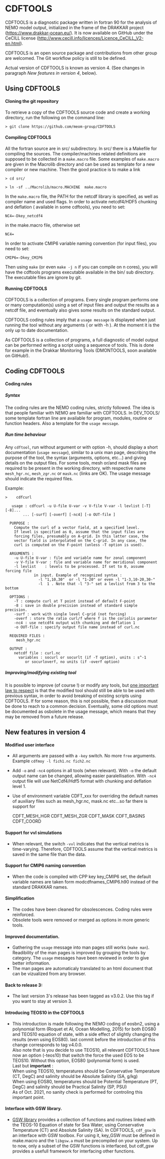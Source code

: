 # CDFTOOLS
  CDFTOOLS is a diagnostic package written in fortran 90 for the analysis of NEMO model output, initialized in  the frame of the DRAKKAR project (<https://www.drakkar-ocean.eu/>). It is now available on GitHub under the CeCILL license (<http://www.cecill.info/licences/Licence_CeCILL_V2-en.html>).

  CDFTOOLS is an open source package and contributions from other group are welcomed. The Git workflow policy is still to be defined.

  Actual version of CDFTOOLS is known as version 4. (See changes in paragraph *New features in version 4*, below).

## Using CDFTOOLS

#### Cloning the git repository
To retrieve a copy of the CDFTOOLS source code and create a working directory, run the following on the command line: 

```> git clone https://github.com/meom-group/CDFTOOLS ```

#### Compiling CDFTOOLS
All the fortran source are in src/ subdirectory. In src/ there is a Makefile for compiling the sources. The compiler/machines related definitions are supposed to be collected in a `make.macro` file. Some examples of `make.macro` are given in the Macrolib directory and can be used as template for a new compiler or new machine. Then the good practice is to make a link 

```> cd src/```

```> ln -sf ../Macrolib/macro.MACHINE  make.macro```

In the `make.macro` file, the PATH for the netcdf library is specified, as well as compiler name and used flags.  In order to activate netcdf4/HDF5 chunking and deflation ( available in some cdftools), you need to set: 

```NC4=-Dkey_netcdf4 ```

in the make.macro file, otherwise set

```NC4= ```

In order to activate CMIP6 variable naming convention (for input files), you need to set:

```CMIP6=-Dkey_CMIP6 ```

Then using `make` (or even `make -j n` if you can compile on n cores), you will have the cdftools programs executable available in the bin/ sub directory. The executable files are ignore by git.


#### Running CDFTOOLS
CDFTOOLS is a collection of programs. Every single program performs one or many computation(s) using a set of input files and output the results as a netcdf file, and eventually also gives some results on the standard output. 

CDFTOOLS coding rules imply that a `usage message` is displayed when just running the tool without any arguments ( or with -h ). At the moment it is the only up to date documentation. 

As CDFTOOLS is a collection of programs, a full diagnostic of model output can be performed writing a script using a sequence of tools. This is done for example in the Drakkar Monitoring Tools (DMONTOOLS, soon available on GitHub!).

## Coding CDFTOOLS
#### Coding rules
##### Syntax
The coding rules are the NEMO coding rules, strictly followed. The idea is that people familiar with NEMO are familiar with CDFTOOLS. In DEV_TOOLS/ some template fortran line are available for program, modules, routine or function headers. Also a template for the `usage message`.
##### Run time behaviour
Any `cdftool`, run without argument or with option -h, should display a short documentation (`usage message`), similar to a unix man page, describing the purpose of the tool, the syntax (arguments,  options, etc...) and giving details on the output files. For some tools, mesh or/and mask files are required to be present in the working directory, with respective name `mesh_hgr.nc`, `mesh_zgr.nc` or `mask.nc` (links are OK). The usage message should indicate the required files.

Example:


```>    cdfcurl```

       usage : cdfcurl -u U-file U-var -v V-file V-var -l levlist [-T] [-8]...
            ... [-surf] [-overf] [-nc4] [-o OUT-file ]
       
      PURPOSE :
        Compute the curl of a vector field, at a specified level.
        If level is specified as 0, assume that the input files are
        forcing files, presumably on A-grid. In this latter case, the
        vector field is interpolated on the C-grid. In any case, the
        curl is computed on the F-point (unless -T option is used).
       
      ARGUMENTS :
        -u U-file U-var : file and variable name for zonal component
        -v V-file V-var : file and variable name for meridional component
        -l levlist    : levels to be processed. If set to 0, assume forcing file
                 in input. Example of recognized syntax :
                   -l "1,10,30"  or -l "1-20" or even -l "1-3,10-20,30-"
                   -l  1 . Note that -l "3-" set a levlist from 3 to the bottom
                   
      OPTIONS :
        -T : compute curl at T point instead of default F-point
        -8 : save in double precision instead of standard simple precision.
        -surf : work with single level C-grid (not forcing)
        -overf : store the ratio curl/f where f is the coriolis parameter
        -nc4 : use netcdf4 output with chunking and deflation 1
        -o OUT-file : specify output file name instead of curl.nc
       
      REQUIRED FILES :
         mesh_hgr.nc
       
      OUTPUT : 
        netcdf file : curl.nc
          variables : socurl or socurlt (if -T option), units : s^-1
             or socurloverf, no units (if -overf option)

##### Improving/modifying existing tool
 It is possible to improve (of course !) or modify any tools, but <u>one important law to respect</u> is that the modified tool should still be able to be used with previous syntax, in order to avoid breaking of existing scripts using CDFTOOLS. If for some reason, this is not possible, then a discussion must be done to reach to a common decision. Eventually, some old options must be documented as osbolete in the usage message, which means that they may be removed from a future release. 

## New features in version 4
#### Modified user interface
 * All arguments are passed with a `-key` switch. No more `free` arguments. Example `cdfmoy -l fich1.nc fich2.nc`
 * Add `-o` and `-nc4` options in all tools (when relevant). With `-o` the default output name can be changed, allowing easier paralellisation. With `-nc4` output file will use NetCdf4/Hdf5 format with chunking and deflation level 1.
 * Use of environment variable CDFT_xxx for overriding  the default names of auxiliary files such as mesh_hgr.nc, mask.nc etc...so far there is support for 

   CDFT_MESH_HGR
   CDFT_MESH_ZGR
   CDFT_MASK
   CDFT_BASINS
   CDFT_COORD

#### Support for vvl simulations
 * When relevant, the switch `-vvl` indicates that the vertical metrics is time-varying. Therefore, CDFTOOLS assume that the vertical metrics is saved in the same file than the data.

#### Support for CMIP6 naming convention
 * When the code is compiled with CPP key key_CMIP6 set, the default variable names are taken form modcdfnames_CMIP6.h90 instead of the standard DRAKKAR names.

#### Simplification
 * The codes have been cleaned for obsolescences. Coding rules were reinforced.
 * Obsolete tools were removed or merged as options in more generic tools. 

#### Improved documentation.
 * Gathering the `usage` message into man pages still works (`make man`). Readibility of the man pages is improved by grouping the tools by category. The `usage` messages have been reviewed in order to give better information.
 * The man pages are automaticaly translated to an html document that can be vizualized from any browser.

#### Back to release 3:
 * The last version 3's release has been tagged as v3.0.2. Use this tag if you want to stay at version 3.

#### Introducing TEOS10 in the CDFTOOLS
 * This introduction is made following the NEMO coding of eosbn2, using a polynomial form (Roquet et Al, Ocean Modelling, 2015) for both 
EOS80 and TEOS10 equation of state, with a side effect of slightly changing the results (even using EOS80). 
last commit before the introduction of this change corresponds to tag v4.0.0.   
Also note that is you decide to use TEOS10, all relevant CDFTOOLS have now an option (-teos10) that switch the 
force the used EOS to be TEOS10.  Without this option, EOS80 (polynomial form) is used.  
Last but **important** :    
When using TEOS10, temperatures should be Conservative Temperature (CT, DegC) and salinity should be Absolute Salinity (SA, g/kg)   
When using EOS80, temperatures should be Potential Temperature (PT, DegC) and salinity should be Practical Salinity (SP, PSU)   
As of Oct. 2021, no sanity check is performed for controling this important point.

#### Interface with GSW library.
 * [GSW library](http://www.teos-10.org/pubs/gsw/html/gsw_contents.html#1) provides a collection of functions and routines linked
 with the TEOS-10 Equation of state for Sea Water, using Conservative Temperature (CT) and Absolute Salinity (SA). 
 In CDFTOOLS, `cdf_gsw` is an interface with GSW toolbox. For using it, key_GSW must be defined in make.macro and the `libgsw.a` must
 be precompiled on your system. Up to now, only a subset of the GSW functions is interfaced, but cdf_gsw provides a usefull framework
 for interfacing other functions.



